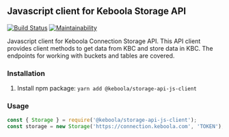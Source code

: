## Javascript client for Keboola Storage API

[![Build Status](https://travis-ci.org/keboola/storage-api-js-client.svg?branch=master)](https://travis-ci.org/keboola/storage-api-js-client)
[![Maintainability](https://api.codeclimate.com/v1/badges/9f01593c5e780c783618/maintainability)](https://codeclimate.com/github/keboola/storage-api-js-client/maintainability)

Javascript client for Keboola Connection Storage API. This API client provides client methods to get data from KBC and store data in KBC. The endpoints for working with buckets and tables are covered.

### Installation

1. Install npm package: `yarn add @keboola/storage-api-js-client`


### Usage

```js
const { Storage } = require('@keboola/storage-api-js-client');
const storage = new Storage('https://connection.keboola.com', 'TOKEN');

```
